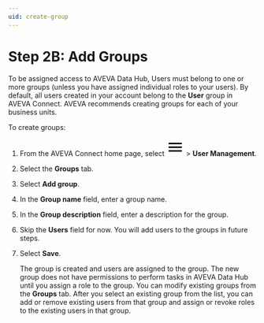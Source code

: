 ```yaml
---
uid: create-group
---
```


# Step 2B: Add Groups

To be assigned access to AVEVA Data Hub, Users must belong to one or more groups (unless you have assigned individual roles to your users). By default, all users created in your account belong to the **User** group in AVEVA Connect. AVEVA recommends creating groups for each of your business units.

To create groups:

1. From the AVEVA Connect home page, select ![menu](../../../../../_icons/default/menu.svg) > **User Management**.

1. Select the **Groups** tab.

1. Select **Add group**.

1. In the **Group name** field, enter a group name.

1. In the **Group description** field, enter a description for the group.

1. Skip the **Users** field for now. You will add users to the groups in future steps.

1. Select **Save**.

   The group is created and users are assigned to the group. The new group does not have permissions to perform tasks in AVEVA Data Hub until you assign a role to the group. You can modify existing groups from the **Groups** tab. After you select an existing group from the list, you can add or remove existing users from that group and assign or revoke roles to the existing users in that group.
